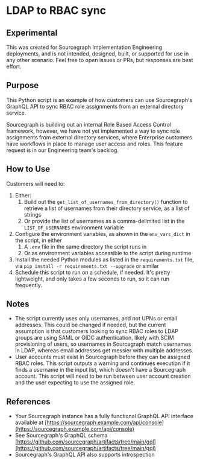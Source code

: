 # LDAP to RBAC sync

## Experimental

This was created for Sourcegraph Implementation Engineering deployments, and is not intended, designed, built, or supported for use in any other scenario. Feel free to open issues or PRs, but responses are best effort.

## Purpose

This Python script is an example of how customers can use Sourcegraph's GraphQL API to sync RBAC role assignments from an external directory service.

Sourcegraph is building out an internal Role Based Access Control framework, however, we have not yet implemented a way to sync role assignments from external directory services, where Enterprise customers have workflows in place to manage user access and roles. This feature request is in our Engineering team's backlog.

## How to Use

Customers will need to:

1. Either:
    1. Build out the `get_list_of_usernames_from_directory()` function to retrieve a list of usernames from their directory service, as a list of strings
    2. Or provide the list of usernames as a comma-delimited list in the `LIST_OF_USERNAMES` environment variable
2. Configure the environment variables, as shown in the `env_vars_dict` in the script, in either
    1. A `.env` file in the same directory the script runs in
    2. Or as environment variables accessible to the script during runtime
3. Install the needed Python modules as listed in the `requirements.txt` file, via `pip install -r requirements.txt --upgrade` or similar
4. Schedule this script to run on a schedule, if needed. It's pretty lightweight, and only takes a few seconds to run, so it can run frequently.


## Notes

- The script currently uses only usernames, and not UPNs or email addresses. This could be changed if needed, but the current assumption is that customers looking to sync RBAC roles to LDAP groups are using SAML or OIDC authentication, likely with SCIM provisioning of users, so usernames in Sourcegraph match usernames in LDAP, whereas email addresses get messier with multiple addresses.
- User accounts must exist in Sourcegraph before they can be assigned RBAC roles. This script outputs a warning and continues execution if it finds a username in the input list, which doesn't have a Sourcegraph account. This script will need to be run between user account creation and the user expecting to use the assigned role.

## References

- Your Sourcegraph instance has a fully functional GraphQL API interface available at [https://sourcegraph.example.com/api/console](https://sourcegraph.example.com/api/console)
- See Sourcegraph's GraphQL schema [https://github.com/sourcegraph/artifacts/tree/main/gql](https://github.com/sourcegraph/artifacts/tree/main/gql)
- Sourcegraph's GraphQL API also supports introspection
